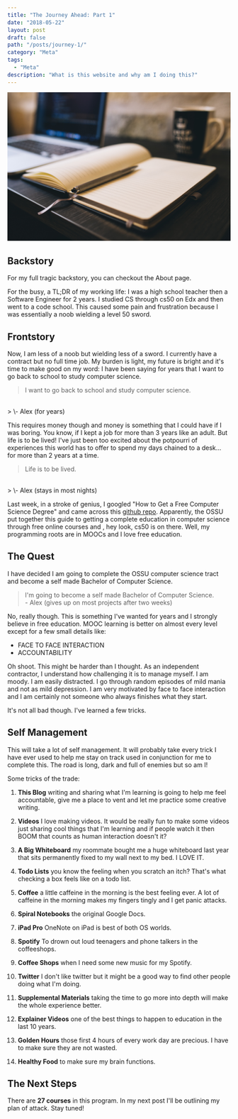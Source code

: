 ```yaml
---
title: "The Journey Ahead: Part 1"
date: "2018-05-22"
layout: post
draft: false
path: "/posts/journey-1/"
category: "Meta"
tags:
  - "Meta"
description: "What is this website and why am I doing this?"
---
```


![Donec eu libero sit amet quam egestas semper. Aenean ultricies mi vitae est. Mauris placerat eleifend leo. Quisque sit amet est et sapien ullamcorper pharetra. Vestibulum erat wisi, condimentum sed, commodo vitae, ornare sit amet, wisi.](./1.jpg)

## Backstory

For my full tragic backstory, you can checkout the About page.

For the busy, a TL;DR of my working life: I was a high school teacher then a Software Engineer for 2 years. I studied CS through cs50 on Edx and then went to a code school. This caused some pain and frustration because I was essentially a noob wielding a level 50 sword.

## Frontstory

Now, I am less of a noob but wielding less of a sword. I currently have a contract but no full time job. My burden is light, my future is bright and it's time to make good on my word: I have been saying for years that I want to go back to school to study computer science.

> I want to go back to school and study computer science.
<br>
> \- Alex (for years)

This requires money though and money is something that I could have if I was boring. You know, if I kept a job for more than 3 years like an adult. But life is to be lived! I've just been too excited about the potpourri of experiences this world has to offer to spend my days chained to a desk... for more than 2 years at a time.

> Life is to be lived.
<br>
> \- Alex (stays in most nights)

Last week, in a stroke of genius, I googled "How to Get a Free Computer Science Degree" and came across this [github repo](https://github.com/ossu/computer-science). Apparently, the OSSU put together this guide to getting a complete education in computer science through free online courses and , hey look, cs50 is on there. Well, my programming roots are in MOOCs and I love free education.

## The Quest

I have decided I am going to complete the OSSU computer science tract and become a self made Bachelor of Computer Science.

> I'm going to become a self made Bachelor of Computer Science.<br>
> \- Alex (gives up on most projects after two weeks)

No, really though. This is something I've wanted for years and I strongly believe in free education. MOOC learning is better on almost every level except for a few small details like:

- FACE TO FACE INTERACTION
- ACCOUNTABILITY

Oh shoot. This might be harder than I thought. As an independent contractor, I understand how challenging it is to manage myself. I am moody. I am easily distracted. I go through random episodes of mild mania and not as mild depression. I am very motivated by face to face interaction and I am certainly not someone who always finishes what they start.

It's not all bad though. I've learned a few tricks.

## Self Management

This will take a lot of self management. It will probably take every trick I have ever used to help me stay on track used in conjunction for me to complete this. The road is long, dark and full of enemies but so am I!

Some tricks of the trade:

1. __This Blog__ writing and sharing what I'm learning is going to help me feel accountable, give me a place to vent and let me practice some creative writing.

2. __Videos__ I love making videos. It would be really fun to make some videos just sharing cool things that I'm learning and if people watch it then BOOM that counts as human interaction doesn't it?

3. __A Big Whiteboard__ my roommate bought me a huge whiteboard last year that sits permanently fixed to my wall next to my bed. I LOVE IT.

4. __Todo Lists__ you know the feeling when you scratch an itch? That's what checking a box feels like on a todo list.

5. __Coffee__ a little caffeine in the morning is the best feeling ever. A lot of caffeine in the morning makes my fingers tingly and I get panic attacks.

6. __Spiral Notebooks__ the original Google Docs.

7. __iPad Pro__ OneNote on iPad is best of both OS worlds.

8. __Spotify__ To drown out loud teenagers and phone talkers in the coffeeshops.

9. __Coffee Shops__ when I need some new music for my Spotify.

10. __Twitter__ I don't like twitter but it might be a good way to find other people doing what I'm doing.

11. __Supplemental Materials__ taking the time to go more into depth will make the whole experience better.

12. __Explainer Videos__ one of the best things to happen to education in the last 10 years.

13. __Golden Hours__ those first 4 hours of every work day are precious. I have to make sure they are not wasted.

14. __Healthy Food__ to make sure my brain functions.

## The Next Steps

There are __27 courses__ in this program. In my next post I'll be outlining my plan of attack. Stay tuned!
